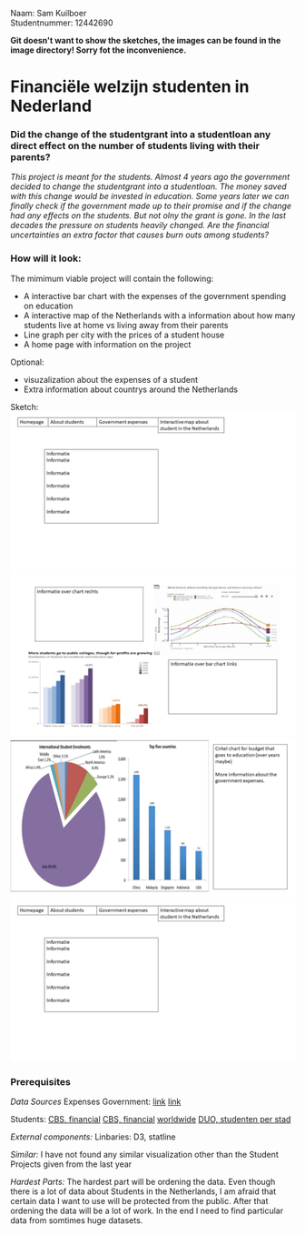 Naam: Sam Kuilboer  
Studentnummer: 12442690

**Git doesn't want to show the sketches, the images can be found in the image directory!
Sorry fot the inconvenience.**


# Financiële welzijn studenten in Nederland


### Did the change of the studentgrant into a studentloan any direct effect on the number of students living with their parents?
*This project is meant for the students. Almost 4 years ago the government
decided to change the studentgrant into a studentloan. The money saved with this
change would be invested in education. Some years later we can finally check if
the government made up to their promise and if the change had any effects on the
students. But not olny the grant is gone. In the last decades the pressure on
students heavily changed. Are the financial uncertainties an extra factor that
causes burn outs among students?*


### How will it look:

The mimimum viable project will contain the following:
* A interactive bar chart with the expenses of the government spending on education
* A interactive map of the Netherlands with a information about how many students
live at home vs living away from their parents
* Line graph per city with the prices of a student house
* A home page with information on the project

Optional:
* visuzalization about the expenses of a student
* Extra information about countrys around the Netherlands


Sketch:
![afbeelding van de homepage](/Images/Dia1.JPG "Homepage")
![afbeelding van de studentpage](/Images/Dia2.JPG "studentpage")
![afbeelding van de government page](/Images/Dia3.JPG "governmentpage")
![afbeelding van de interactievemap](/Images/Dia1.JPG "interactieve map")

### Prerequisites

*Data Sources*
Expenses Government:
[link](https://data.overheid.nl/data/dataset?tags=wetenschappelijk+onderwijs)
[link](https://opendata.cbs.nl/statline/#/CBS/nl/dataset/80509ned/table?ts=1543070318754)

Students:
[CBS, financial](https://opendata.cbs.nl/statline/#/CBS/nl/dataset/03753/table?dl=1063F)
[CBS, financial](https://opendata.cbs.nl/statline/#/CBS/nl/dataset/80393NED/table?dl=8BFF)
[worldwide](http://data.uis.unesco.org/)
[DUO, studenten per stad](https://duo.nl/open_onderwijsdata/databestanden/ho/ingeschreven/wo-ingeschr/ingeschrevenen-wo1.jsp)

*External components:*
Linbaries: D3, statline

*Similar:*
I have not found any similar visualization other than the Student Projects given from the last year

*Hardest Parts:*
The hardest part will be ordening the data. Even though there is a lot of data
about Students in the Netherlands, I am afraid that certain data I want to use
will be protected from the public. After that ordening the data will be a lot of
work. In the end I need to find particular data from somtimes huge datasets.
